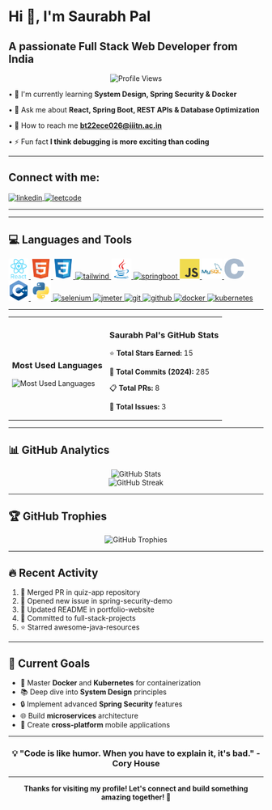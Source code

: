 # Hi 👋, I'm Saurabh Pal

## A passionate Full Stack Web Developer from India

<div align="center">
  <img src="https://komarev.com/ghpvc/?username=saurabh912005&color=blue&style=flat-square&label=Profile+Views" alt="Profile Views" />
</div>

• 🔭 I'm currently learning **System Design, Spring Security & Docker**

• 💬 Ask me about **React, Spring Boot, REST APIs & Database Optimization**

• 📧 How to reach me **bt22ece026@iiitn.ac.in**

• ⚡ Fun fact **I think debugging is more exciting than coding**

---

## Connect with me:

<p align="left">
  <!-- LinkedIn -->
  <a href="https://linkedin.com/in/your-profile" target="blank">
    <img align="center" src="https://raw.githubusercontent.com/rahuldkjain/github-profile-readme-generator/master/src/images/icons/Social/linked-in-alt.svg" alt="linkedin" height="30" width="40" />
  </a>

  <!-- LeetCode -->
  <a href="https://leetcode.com/u/Saurabh192005/" target="blank">
    <img align="center" src="https://cdn.iconscout.com/icon/free/png-256/free-leetcode-3521542-2944960.png" alt="leetcode" height="30" width="30" />
  </a>
</p>

---

---

## 💻 Languages and Tools

<p align="left">

  <!-- Frontend -->
  <a href="https://reactjs.org/" target="_blank" rel="noreferrer">
    <img src="https://raw.githubusercontent.com/devicons/devicon/master/icons/react/react-original-wordmark.svg" alt="react" width="40" height="40"/>
  </a>
  <a href="https://developer.mozilla.org/en-US/docs/Web/HTML" target="_blank" rel="noreferrer">
    <img src="https://raw.githubusercontent.com/devicons/devicon/master/icons/html5/html5-original.svg" alt="html" width="40" height="40"/>
  </a>
  <a href="https://developer.mozilla.org/en-US/docs/Web/CSS" target="_blank" rel="noreferrer">
    <img src="https://raw.githubusercontent.com/devicons/devicon/master/icons/css3/css3-original.svg" alt="css" width="40" height="40"/>
  </a>
  <a href="https://tailwindcss.com/" target="_blank" rel="noreferrer">
    <img src="https://www.vectorlogo.zone/logos/tailwindcss/tailwindcss-icon.svg" alt="tailwind" width="40" height="40"/>
  </a>

  <!-- Backend -->
  <a href="https://www.java.com/" target="_blank" rel="noreferrer">
    <img src="https://raw.githubusercontent.com/devicons/devicon/master/icons/java/java-original.svg" alt="java" width="40" height="40"/>
  </a>
  <a href="https://spring.io/projects/spring-boot" target="_blank" rel="noreferrer">
    <img src="https://www.vectorlogo.zone/logos/springio/springio-icon.svg" alt="springboot" width="40" height="40"/>
  </a>
  <a href="https://developer.mozilla.org/en-US/docs/Web/JavaScript" target="_blank" rel="noreferrer">
    <img src="https://raw.githubusercontent.com/devicons/devicon/master/icons/javascript/javascript-original.svg" alt="javascript" width="40" height="40"/>
  </a>

  <!-- Database -->
  <a href="https://www.mysql.com/" target="_blank" rel="noreferrer">
    <img src="https://raw.githubusercontent.com/devicons/devicon/master/icons/mysql/mysql-original-wordmark.svg" alt="mysql" width="40" height="40"/>
  </a>

  <!-- Programming Languages -->
  <a href="https://www.cprogramming.com/" target="_blank" rel="noreferrer">
    <img src="https://raw.githubusercontent.com/devicons/devicon/master/icons/c/c-original.svg" alt="c" width="40" height="40"/>
  </a>
  <a href="https://isocpp.org/" target="_blank" rel="noreferrer">
    <img src="https://raw.githubusercontent.com/devicons/devicon/master/icons/cplusplus/cplusplus-original.svg" alt="c++" width="40" height="40"/>
  </a>
  <a href="https://www.python.org/" target="_blank" rel="noreferrer">
    <img src="https://raw.githubusercontent.com/devicons/devicon/master/icons/python/python-original.svg" alt="python" width="40" height="40"/>
  </a>

  <!-- Testing Tools -->
  <a href="https://www.selenium.dev/" target="_blank" rel="noreferrer">
    <img src="https://www.vectorlogo.zone/logos/selenium/selenium-icon.svg" alt="selenium" width="40" height="40"/>
  </a>
  <a href="https://jmeter.apache.org/" target="_blank" rel="noreferrer">
    <img src="https://upload.wikimedia.org/wikipedia/commons/e/e3/JMeter_Logo.png" alt="jmeter" width="40" height="40"/>
  </a>

  <!-- Cloud & Version Control -->
  <a href="https://git-scm.com/" target="_blank" rel="noreferrer">
    <img src="https://www.vectorlogo.zone/logos/git-scm/git-scm-icon.svg" alt="git" width="40" height="40"/>
  </a>
  <a href="https://www.github.com/" target="_blank" rel="noreferrer">
    <img src="https://github.githubassets.com/images/modules/logos_page/GitHub-Mark.png" alt="github" width="40" height="40"/>
  </a>
  <a href="https://www.docker.com/" target="_blank" rel="noreferrer">
    <img src="https://www.vectorlogo.zone/logos/docker/docker-icon.svg" alt="docker" width="40" height="40"/>
  </a>
  <a href="https://kubernetes.io/" target="_blank" rel="noreferrer">
    <img src="https://www.vectorlogo.zone/logos/kubernetes/kubernetes-icon.svg" alt="kubernetes" width="40" height="40"/>
  </a>

</p>


---

<div align="center">
  <table>
    <tr>
      <td>
        <h3>Most Used Languages</h3>
        <img src="https://github-readme-stats.vercel.app/api/top-langs/?username=saurabh912005&layout=compact&theme=default&hide_border=true" alt="Most Used Languages" />
      </td>
      <td>
        <h3>Saurabh Pal's GitHub Stats</h3>
        <div>
          <p>⭐ <strong>Total Stars Earned:</strong> 15</p>
          <p>🔄 <strong>Total Commits (2024):</strong> 285</p>
          <p>📋 <strong>Total PRs:</strong> 8</p>
          <p>🐛 <strong>Total Issues:</strong> 3</p>
        </div>
      </td>
    </tr>
  </table>
</div>

---

## 📊 GitHub Analytics

<div align="center">
  <img src="https://github-readme-stats.vercel.app/api?username=saurabh912005&show_icons=true&theme=default&hide_border=true&count_private=true" alt="GitHub Stats" />
</div>

<div align="center">
  <img src="https://github-readme-streak-stats.herokuapp.com/?user=saurabh912005&theme=default&hide_border=true" alt="GitHub Streak" />
</div>

---

## 🏆 GitHub Trophies

<div align="center">
  <img src="https://github-profile-trophy.vercel.app/?username=saurabh912005&theme=flat&no-frame=true&margin-w=15&margin-h=15" alt="GitHub Trophies" />
</div>

---

## 🔥 Recent Activity

<!--START_SECTION:activity-->
1. 🎉 Merged PR in quiz-app repository
2. 💪 Opened new issue in spring-security-demo
3. 🔄 Updated README in portfolio-website
4. 📝 Committed to full-stack-projects
5. ⭐ Starred awesome-java-resources
<!--END_SECTION:activity-->

---

## 🎯 Current Goals

- 🚀 Master **Docker** and **Kubernetes** for containerization
- 📚 Deep dive into **System Design** principles
- 🔒 Implement advanced **Spring Security** features
- 🌐 Build **microservices** architecture
- 📱 Create **cross-platform** mobile applications

---

<div align="center">
  
### 💡 "Code is like humor. When you have to explain it, it's bad." - Cory House

</div>

---

<div align="center">
  
**Thanks for visiting my profile! Let's connect and build something amazing together! 🚀**

</div>
